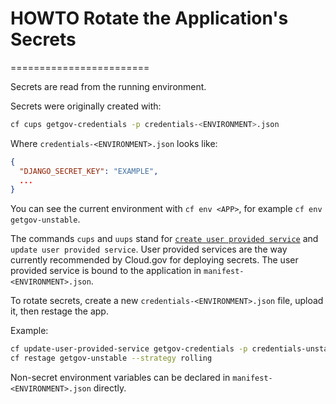 # HOWTO Rotate the Application's Secrets
========================

Secrets are read from the running environment.

Secrets were originally created with:

```sh
cf cups getgov-credentials -p credentials-<ENVIRONMENT>.json
```

Where `credentials-<ENVIRONMENT>.json` looks like:

```json
{
  "DJANGO_SECRET_KEY": "EXAMPLE",
  ...
}
```

You can see the current environment with `cf env <APP>`, for example `cf env getgov-unstable`.

The commands `cups` and `uups` stand for [`create user provided service`](https://docs.cloudfoundry.org/devguide/services/user-provided.html) and `update user provided service`. User provided services are the way currently recommended by Cloud.gov for deploying secrets. The user provided service is bound to the application in `manifest-<ENVIRONMENT>.json`.

To rotate secrets, create a new `credentials-<ENVIRONMENT>.json` file, upload it, then restage the app.

Example:

```bash
cf update-user-provided-service getgov-credentials -p credentials-unstable.json
cf restage getgov-unstable --strategy rolling
```

Non-secret environment variables can be declared in `manifest-<ENVIRONMENT>.json` directly.
